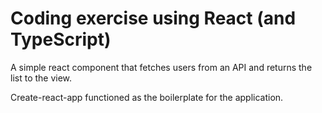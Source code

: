 # Coding exercise using React (and TypeScript)
A simple react component that fetches users from an API and returns the list to the view.

Create-react-app functioned as the boilerplate for the application. 